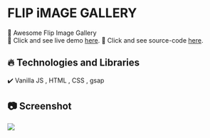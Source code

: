 # FLIP iMAGE GALLERY

🔸 Awesome Flip Image Gallery <br>
🔸 Click and see live demo [here](https://learning-gsap.vercel.app/).
🔸 Click and see source-code [here](https://github.com/hkankyilmaz/learning-gsap/tree/main/src/02-flip/flip-image-gallery-advanced).

## 🔥 Technologies and Libraries <br>

✔️ Vanilla JS , HTML , CSS , gsap<br>

## 📷 Screenshot <br>

<img src="https://media.giphy.com/media/v1.Y2lkPTc5MGI3NjExNjQ2ZnE0b25yZm9la3djdDU1c3pjbTRnankwMTRuMGxqanJjMjJlZiZlcD12MV9pbnRlcm5hbF9naWZfYnlfaWQmY3Q9Zw/eoM6YmOSXEZ5akAyZi/giphy.gif">

